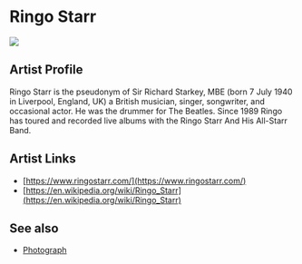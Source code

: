 # Ringo Starr

![](../../asssets/artists/Ringo_Starr.png)

## Artist Profile

Ringo Starr is the pseudonym of Sir Richard Starkey, MBE (born 7 July 1940 in Liverpool, England, UK) a British musician, singer, songwriter, and occasional actor. He was the drummer for The Beatles. 
Since 1989 Ringo has toured and recorded live albums with the Ringo Starr And His All-Starr Band.

## Artist Links

- [https://www.ringostarr.com/](https://www.ringostarr.com/)
- [https://en.wikipedia.org/wiki/Ringo_Starr](https://en.wikipedia.org/wiki/Ringo_Starr)


## See also

- [Photograph](Ringo_Starr-Photograph.md)
